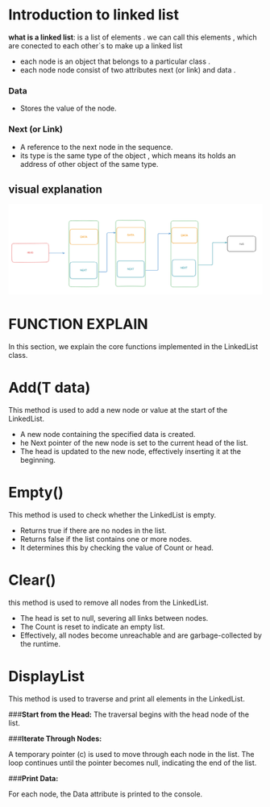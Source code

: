 # Introduction to linked list 
**what is a linked list**: is a list of elements . we can call this elements <Node> , which are conected to each other`s to make up a linked list 
- each node is an object that belongs to a particular class .
- each node node consist of two attributes next (or link) and data .

  
###  Data
  - Stores the value of the node.
    
### Next (or Link)
   - A reference to the next node in the sequence.
   - its type is the same type of the object , which means its holds an address of other object of the same type.
   
  ## visual explanation 
  ![alt text](https://github.com/yosefther/data-structure-implementation/blob/master/assets/Capture.PNG?raw=true)
# FUNCTION EXPLAIN 
In this section, we explain the core functions implemented in the LinkedList class. 

# Add(T data) 
This method is used to add a new node or value at the start of the LinkedList.
- A new node containing the specified data is created.
- he Next pointer of the new node is set to the current head of the list.
- The head is updated to the new node, effectively inserting it at the beginning.
  
# Empty()
This method is used to check whether the LinkedList is empty.
- Returns true if there are no nodes in the list.
- Returns false if the list contains one or more nodes.
- It determines this by checking the value of Count or head.
  
# Clear()
this method is used to remove all nodes from the LinkedList.
- The head is set to null, severing all links between nodes.
- The Count is reset to indicate an empty list.
- Effectively, all nodes become unreachable and are garbage-collected by the runtime.

# DisplayList
This method is used to traverse and print all elements in the LinkedList.

###**Start from the Head:**
The traversal begins with the head node of the list.

###**Iterate Through Nodes:**

A temporary pointer (c) is used to move through each node in the list.
The loop continues until the pointer becomes null, indicating the end of the list.

###**Print Data:**

For each node, the Data attribute is printed to the console.

